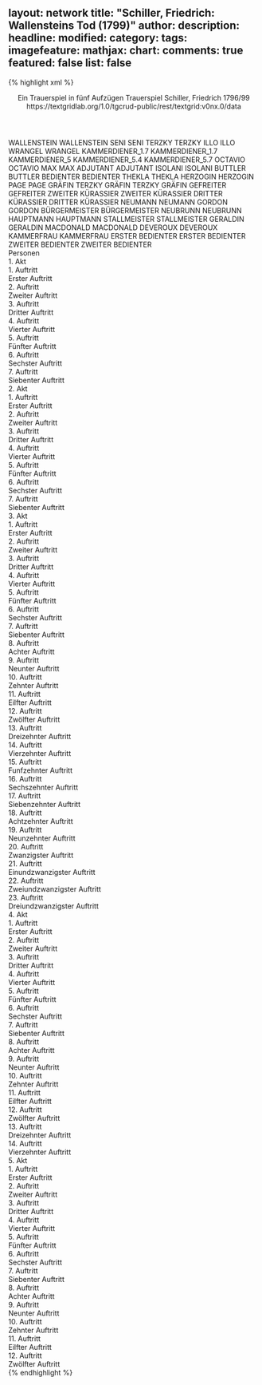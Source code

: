 layout: network
title: "Schiller, Friedrich: Wallensteins Tod (1799)"
author:
description:
headline:
modified:
category:
tags:
imagefeature:
mathjax:
chart:
comments: true
featured: false
list: false
---
{% highlight xml %}
<?xml-model href="https://raw.githubusercontent.com/DLiNa/project/master/rules/lina.rnc"?><?xml-model href="https://raw.githubusercontent.com/DLiNa/project/master/rules/lina.sch"?>
<play xmlns="http://lina.digital">
  <header>
    <title>Wallensteins Tod</title>
    <subtitle>Ein Trauerspiel in fünf Aufzügen</subtitle>
  	<genretitle>Trauerspiel</genretitle>
    <author>Schiller, Friedrich</author>
    <date type="print"/>
    <date type="premiere" when="1799"/>
    <date type="written" when="1799">1796/99</date>
    <source>https://textgridlab.org/1.0/tgcrud-public/rest/textgrid:v0nx.0/data</source>
  </header>
  <personae>
    <character>
      <name>WALLENSTEIN</name>
      <alias xml:id="wallenstein">
        <name>WALLENSTEIN</name>
      </alias>
    </character>
    <character>
      <name>SENI</name>
      <alias xml:id="seni">
        <name>SENI</name>
      </alias>
    </character>
    <character>
      <name>TERZKY</name>
      <alias xml:id="terzky">
        <name>TERZKY</name>
      </alias>
    </character>
    <character>
      <name>ILLO</name>
      <alias xml:id="illo">
        <name>ILLO</name>
      </alias>
    </character>
    <character>
      <name>WRANGEL</name>
      <alias xml:id="wrangel">
        <name>WRANGEL</name>
      </alias>
    </character>
    <character>
      <name>KAMMERDIENER_1.7</name>
      <alias xml:id="kammerdiener_1.7">
        <name>KAMMERDIENER_1.7</name>
      </alias>
    </character>
    <character>
      <name>KAMMERDIENER_5</name>
      <alias xml:id="kammerdiener_5.4">
        <name>KAMMERDIENER_5.4</name>
      </alias>
      <alias xml:id="kammerdiener_5.7">
        <name>KAMMERDIENER_5.7</name>
      </alias>
    </character>
    <character>
      <name>OCTAVIO</name>
      <alias xml:id="octavio">
        <name>OCTAVIO</name>
      </alias>
    </character>
    <character>
      <name>MAX</name>
      <alias xml:id="max">
        <name>MAX</name>
      </alias>
    </character>
    <character>
      <name>ADJUTANT</name>
      <alias xml:id="adjutant">
        <name>ADJUTANT</name>
      </alias>
    </character>
    <character>
      <name>ISOLANI</name>
      <alias xml:id="isolani">
        <name>ISOLANI</name>
      </alias>
    </character>
    <character>
      <name>BUTTLER</name>
      <alias xml:id="buttler">
        <name>BUTTLER</name>
      </alias>
    </character>
    <character>
      <name>BEDIENTER</name>
      <alias xml:id="bedienter">
        <name>BEDIENTER</name>
      </alias>
    </character>
    <character>
      <name>THEKLA</name>
      <alias xml:id="thekla">
        <name>THEKLA</name>
      </alias>
    </character>
    <character>
      <name>HERZOGIN</name>
      <alias xml:id="herzogin">
        <name>HERZOGIN</name>
      </alias>
    </character>
    <character>
      <name>PAGE</name>
      <alias xml:id="page">
        <name>PAGE</name>
      </alias>
    </character>
    <character>
      <name>GRÄFIN TERZKY</name>
      <alias xml:id="gräfin_terzky">
        <name>GRÄFIN TERZKY</name>
      </alias>
      <alias xml:id="gräfin">
        <name>GRÄFIN</name>
      </alias>
    </character>
    <character>
      <name>GEFREITER</name>
      <alias xml:id="gefreiter">
        <name>GEFREITER</name>
      </alias>
    </character>
    <character>
      <name>ZWEITER KÜRASSIER</name>
      <alias xml:id="zweiter_kürassier">
        <name>ZWEITER KÜRASSIER</name>
      </alias>
    </character>
    <character>
      <name>DRITTER KÜRASSIER</name>
      <alias xml:id="dritter_kürassier">
        <name>DRITTER KÜRASSIER</name>
      </alias>
    </character>
    <character>
      <name>NEUMANN</name>
      <alias xml:id="neumann">
        <name>NEUMANN</name>
      </alias>
    </character>
    <character>
      <name>GORDON</name>
      <alias xml:id="gordon">
        <name>GORDON</name>
      </alias>
    </character>
    <character>
      <name>BÜRGERMEISTER</name>
      <alias xml:id="bürgermeister">
        <name>BÜRGERMEISTER</name>
      </alias>
    </character>
    <character>
      <name>NEUBRUNN</name>
      <alias xml:id="neubrunn">
        <name>NEUBRUNN</name>
      </alias>
    </character>
    <character>
      <name>HAUPTMANN</name>
      <alias xml:id="hauptmann">
        <name>HAUPTMANN</name>
      </alias>
    </character>
    <character>
      <name>STALLMEISTER</name>
      <alias xml:id="stallmeister">
        <name>STALLMEISTER</name>
      </alias>
    </character>
    <character>
      <name>GERALDIN</name>
      <alias xml:id="geraldin">
        <name>GERALDIN</name>
      </alias>
    </character>
    <character>
      <name>MACDONALD</name>
      <alias xml:id="macdonald">
        <name>MACDONALD</name>
      </alias>
    </character>
    <character>
      <name>DEVEROUX</name>
      <alias xml:id="deveroux">
        <name>DEVEROUX</name>
      </alias>
    </character>
    <character>
      <name>KAMMERFRAU</name>
      <alias xml:id="kammerfrau">
        <name>KAMMERFRAU</name>
      </alias>
    </character>
    <character>
      <name>ERSTER BEDIENTER</name>
      <alias xml:id="erster_bedienter">
        <name>ERSTER BEDIENTER</name>
      </alias>
    </character>
    <character>
      <name>ZWEITER BEDIENTER</name>
      <alias xml:id="zweiter_bedienter">
        <name>ZWEITER BEDIENTER</name>
      </alias>
    </character>
  </personae>
  <text>
    <div>
      <head>Personen</head>
    </div>
    <div>
      <head>1. Akt</head>
      <div>
        <head>1. Auftritt</head>
        <div>
          <head>Erster Auftritt</head>
          <sp who="#wallenstein">
            <amount n="5" unit="speech_acts"/>
            <amount n="229" unit="words"/>
            <amount n="34" unit="lines"/>
            <amount n="1270" unit="chars"/>
          </sp>
          <sp who="#seni">
            <amount n="2" unit="speech_acts"/>
            <amount n="37" unit="words"/>
            <amount n="6" unit="lines"/>
            <amount n="206" unit="chars"/>
          </sp>
          <sp who="#terzky">
            <amount n="2" unit="speech_acts"/>
            <amount n="15" unit="words"/>
            <amount n="3" unit="lines"/>
            <amount n="78" unit="chars"/>
          </sp>
        </div>
      </div>
      <div>
        <head>2. Auftritt</head>
        <div>
          <head>Zweiter Auftritt</head>
          <sp who="#terzky">
            <amount n="3" unit="speech_acts"/>
            <amount n="87" unit="words"/>
            <amount n="12" unit="lines"/>
            <amount n="491" unit="chars"/>
          </sp>
          <sp who="#wallenstein">
            <amount n="2" unit="speech_acts"/>
            <amount n="14" unit="words"/>
            <amount n="2" unit="lines"/>
            <amount n="82" unit="chars"/>
          </sp>
        </div>
      </div>
      <div>
        <head>3. Auftritt</head>
        <div>
          <head>Dritter Auftritt</head>
          <sp who="#illo">
            <amount n="14" unit="speech_acts"/>
            <amount n="318" unit="words"/>
            <amount n="45" unit="lines"/>
            <amount n="1713" unit="chars"/>
          </sp>
          <sp who="#terzky">
            <amount n="5" unit="speech_acts"/>
            <amount n="95" unit="words"/>
            <amount n="13" unit="lines"/>
            <amount n="499" unit="chars"/>
          </sp>
          <sp who="#wallenstein">
            <amount n="12" unit="speech_acts"/>
            <amount n="261" unit="words"/>
            <amount n="33" unit="lines"/>
            <amount n="1357" unit="chars"/>
          </sp>
        </div>
      </div>
      <div>
        <head>4. Auftritt</head>
        <div>
          <head>Vierter Auftritt</head>
          <sp who="#wallenstein">
            <amount n="1" unit="speech_acts"/>
            <amount n="638" unit="words"/>
            <amount n="84" unit="lines"/>
            <amount n="3460" unit="chars"/>
          </sp>
        </div>
      </div>
      <div>
        <head>5. Auftritt</head>
        <div>
          <head>Fünfter Auftritt</head>
          <sp who="#wallenstein">
            <amount n="26" unit="speech_acts"/>
            <amount n="663" unit="words"/>
            <amount n="94" unit="lines"/>
            <amount n="3563" unit="chars"/>
          </sp>
          <sp who="#wrangel">
            <amount n="26" unit="speech_acts"/>
            <amount n="771" unit="words"/>
            <amount n="110" unit="lines"/>
            <amount n="4273" unit="chars"/>
          </sp>
        </div>
      </div>
      <div>
        <head>6. Auftritt</head>
        <div>
          <head>Sechster Auftritt</head>
          <sp who="#illo">
            <amount n="4" unit="speech_acts"/>
            <amount n="33" unit="words"/>
            <amount n="6" unit="lines"/>
            <amount n="178" unit="chars"/>
          </sp>
          <sp who="#terzky">
            <amount n="3" unit="speech_acts"/>
            <amount n="56" unit="words"/>
            <amount n="8" unit="lines"/>
            <amount n="287" unit="chars"/>
          </sp>
          <sp who="#wallenstein">
            <amount n="4" unit="speech_acts"/>
            <amount n="167" unit="words"/>
            <amount n="23" unit="lines"/>
            <amount n="922" unit="chars"/>
          </sp>
        </div>
      </div>
      <div>
        <head>7. Auftritt</head>
        <div>
          <head>Siebenter Auftritt</head>
          <sp who="#wallenstein">
            <amount n="14" unit="speech_acts"/>
            <amount n="490" unit="words"/>
            <amount n="65" unit="lines"/>
            <amount n="2584" unit="chars"/>
          </sp>
          <sp who="#gräfin">
            <amount n="15" unit="speech_acts"/>
            <amount n="1132" unit="words"/>
            <amount n="152" unit="lines"/>
            <amount n="6178" unit="chars"/>
          </sp>
          <sp who="#terzky">
            <amount n="1" unit="speech_acts"/>
            <amount n="4" unit="words"/>
            <amount n="1" unit="lines"/>
            <amount n="22" unit="chars"/>
          </sp>
          <sp who="#illo">
            <amount n="3" unit="speech_acts"/>
            <amount n="40" unit="words"/>
            <amount n="5" unit="lines"/>
            <amount n="202" unit="chars"/>
          </sp>
          <sp who="#kammerdiener_1.7">
            <amount n="2" unit="speech_acts"/>
            <amount n="16" unit="words"/>
            <amount n="3" unit="lines"/>
            <amount n="89" unit="chars"/>
          </sp>
        </div>
      </div>
    </div>
    <div>
      <head>2. Akt</head>
      <div>
        <head>1. Auftritt</head>
        <div>
          <head>Erster Auftritt</head>
          <sp who="#wallenstein">
            <amount n="1" unit="speech_acts"/>
            <amount n="163" unit="words"/>
            <amount n="21" unit="lines"/>
            <amount n="878" unit="chars"/>
          </sp>
          <sp who="#octavio">
            <amount n="1" unit="speech_acts"/>
            <amount n="4" unit="words"/>
            <amount n="1" unit="lines"/>
            <amount n="22" unit="chars"/>
          </sp>
        </div>
      </div>
      <div>
        <head>2. Auftritt</head>
        <div>
          <head>Zweiter Auftritt</head>
          <sp who="#max">
            <amount n="9" unit="speech_acts"/>
            <amount n="559" unit="words"/>
            <amount n="75" unit="lines"/>
            <amount n="3010" unit="chars"/>
          </sp>
          <sp who="#wallenstein">
            <amount n="9" unit="speech_acts"/>
            <amount n="663" unit="words"/>
            <amount n="88" unit="lines"/>
            <amount n="3534" unit="chars"/>
          </sp>
        </div>
      </div>
      <div>
        <head>3. Auftritt</head>
        <div>
          <head>Dritter Auftritt</head>
          <sp who="#terzky">
            <amount n="10" unit="speech_acts"/>
            <amount n="129" unit="words"/>
            <amount n="17" unit="lines"/>
            <amount n="679" unit="chars"/>
          </sp>
          <sp who="#wallenstein">
            <amount n="14" unit="speech_acts"/>
            <amount n="678" unit="words"/>
            <amount n="93" unit="lines"/>
            <amount n="3717" unit="chars"/>
          </sp>
          <sp who="#illo">
            <amount n="9" unit="speech_acts"/>
            <amount n="93" unit="words"/>
            <amount n="13" unit="lines"/>
            <amount n="497" unit="chars"/>
          </sp>
        </div>
      </div>
      <div>
        <head>4. Auftritt</head>
        <div>
          <head>Vierter Auftritt</head>
          <sp who="#octavio">
            <amount n="3" unit="speech_acts"/>
            <amount n="80" unit="words"/>
            <amount n="12" unit="lines"/>
            <amount n="467" unit="chars"/>
          </sp>
          <sp who="#adjutant">
            <amount n="2" unit="speech_acts"/>
            <amount n="5" unit="words"/>
            <amount n="2" unit="lines"/>
            <amount n="31" unit="chars"/>
          </sp>
        </div>
      </div>
      <div>
        <head>5. Auftritt</head>
        <div>
          <head>Fünfter Auftritt</head>
          <sp who="#isolani">
            <amount n="20" unit="speech_acts"/>
            <amount n="374" unit="words"/>
            <amount n="50" unit="lines"/>
            <amount n="1935" unit="chars"/>
          </sp>
          <sp who="#octavio">
            <amount n="20" unit="speech_acts"/>
            <amount n="251" unit="words"/>
            <amount n="38" unit="lines"/>
            <amount n="1302" unit="chars"/>
          </sp>
        </div>
      </div>
      <div>
        <head>6. Auftritt</head>
        <div>
          <head>Sechster Auftritt</head>
          <sp who="#buttler">
            <amount n="30" unit="speech_acts"/>
            <amount n="386" unit="words"/>
            <amount n="55" unit="lines"/>
            <amount n="2120" unit="chars"/>
          </sp>
          <sp who="#octavio">
            <amount n="30" unit="speech_acts"/>
            <amount n="719" unit="words"/>
            <amount n="98" unit="lines"/>
            <amount n="3868" unit="chars"/>
          </sp>
          <sp who="#bedienter">
            <amount n="1" unit="speech_acts"/>
            <amount n="15" unit="words"/>
            <amount n="2" unit="lines"/>
            <amount n="90" unit="chars"/>
          </sp>
        </div>
      </div>
      <div>
        <head>7. Auftritt</head>
        <div>
          <head>Siebenter Auftritt</head>
          <sp who="#octavio">
            <amount n="15" unit="speech_acts"/>
            <amount n="246" unit="words"/>
            <amount n="36" unit="lines"/>
            <amount n="1357" unit="chars"/>
          </sp>
          <sp who="#max">
            <amount n="14" unit="speech_acts"/>
            <amount n="420" unit="words"/>
            <amount n="62" unit="lines"/>
            <amount n="2378" unit="chars"/>
          </sp>
        </div>
      </div>
    </div>
    <div>
      <head>3. Akt</head>
      <div>
        <head>1. Auftritt</head>
        <div>
          <head>Erster Auftritt</head>
          <sp who="#gräfin">
            <amount n="4" unit="speech_acts"/>
            <amount n="76" unit="words"/>
            <amount n="10" unit="lines"/>
            <amount n="388" unit="chars"/>
          </sp>
          <sp who="#thekla">
            <amount n="3" unit="speech_acts"/>
            <amount n="12" unit="words"/>
            <amount n="3" unit="lines"/>
            <amount n="61" unit="chars"/>
          </sp>
        </div>
      </div>
      <div>
        <head>2. Auftritt</head>
        <div>
          <head>Zweiter Auftritt</head>
          <sp who="#gräfin">
            <amount n="19" unit="speech_acts"/>
            <amount n="347" unit="words"/>
            <amount n="50" unit="lines"/>
            <amount n="1778" unit="chars"/>
          </sp>
          <sp who="#thekla">
            <amount n="18" unit="speech_acts"/>
            <amount n="243" unit="words"/>
            <amount n="38" unit="lines"/>
            <amount n="1311" unit="chars"/>
          </sp>
        </div>
      </div>
      <div>
        <head>3. Auftritt</head>
        <div>
          <head>Dritter Auftritt</head>
          <sp who="#herzogin">
            <amount n="8" unit="speech_acts"/>
            <amount n="357" unit="words"/>
            <amount n="51" unit="lines"/>
            <amount n="1952" unit="chars"/>
          </sp>
          <sp who="#gräfin">
            <amount n="8" unit="speech_acts"/>
            <amount n="69" unit="words"/>
            <amount n="13" unit="lines"/>
            <amount n="350" unit="chars"/>
          </sp>
          <sp who="#thekla">
            <amount n="4" unit="speech_acts"/>
            <amount n="47" unit="words"/>
            <amount n="8" unit="lines"/>
            <amount n="266" unit="chars"/>
          </sp>
        </div>
      </div>
      <div>
        <head>4. Auftritt</head>
        <div>
          <head>Vierter Auftritt</head>
          <sp who="#wallenstein">
            <amount n="24" unit="speech_acts"/>
            <amount n="628" unit="words"/>
            <amount n="90" unit="lines"/>
            <amount n="3371" unit="chars"/>
          </sp>
          <sp who="#illo">
            <amount n="4" unit="speech_acts"/>
            <amount n="28" unit="words"/>
            <amount n="5" unit="lines"/>
            <amount n="176" unit="chars"/>
          </sp>
          <sp who="#gräfin">
            <amount n="13" unit="speech_acts"/>
            <amount n="112" unit="words"/>
            <amount n="20" unit="lines"/>
            <amount n="588" unit="chars"/>
          </sp>
          <sp who="#herzogin">
            <amount n="16" unit="speech_acts"/>
            <amount n="192" unit="words"/>
            <amount n="30" unit="lines"/>
            <amount n="1021" unit="chars"/>
          </sp>
          <sp who="#thekla">
            <amount n="4" unit="speech_acts"/>
            <amount n="43" unit="words"/>
            <amount n="6" unit="lines"/>
            <amount n="199" unit="chars"/>
          </sp>
        </div>
      </div>
      <div>
        <head>5. Auftritt</head>
        <div>
          <head>Fünfter Auftritt</head>
          <sp who="#gräfin">
            <amount n="1" unit="speech_acts"/>
            <amount n="15" unit="words"/>
            <amount n="2" unit="lines"/>
            <amount n="81" unit="chars"/>
          </sp>
          <sp who="#terzky">
            <amount n="5" unit="speech_acts"/>
            <amount n="46" unit="words"/>
            <amount n="7" unit="lines"/>
            <amount n="252" unit="chars"/>
          </sp>
          <sp who="#wallenstein">
            <amount n="4" unit="speech_acts"/>
            <amount n="8" unit="words"/>
            <amount n="4" unit="lines"/>
            <amount n="39" unit="chars"/>
          </sp>
        </div>
      </div>
      <div>
        <head>6. Auftritt</head>
        <div>
          <head>Sechster Auftritt</head>
          <sp who="#illo">
            <amount n="4" unit="speech_acts"/>
            <amount n="30" unit="words"/>
            <amount n="6" unit="lines"/>
            <amount n="162" unit="chars"/>
          </sp>
          <sp who="#terzky">
            <amount n="5" unit="speech_acts"/>
            <amount n="17" unit="words"/>
            <amount n="5" unit="lines"/>
            <amount n="97" unit="chars"/>
          </sp>
          <sp who="#wallenstein">
            <amount n="7" unit="speech_acts"/>
            <amount n="106" unit="words"/>
            <amount n="18" unit="lines"/>
            <amount n="566" unit="chars"/>
          </sp>
          <sp who="#gräfin">
            <amount n="4" unit="speech_acts"/>
            <amount n="44" unit="words"/>
            <amount n="7" unit="lines"/>
            <amount n="248" unit="chars"/>
          </sp>
          <sp who="#page">
            <amount n="1" unit="speech_acts"/>
            <amount n="7" unit="words"/>
            <amount n="1" unit="lines"/>
            <amount n="42" unit="chars"/>
          </sp>
          <sp who="#herzogin">
            <amount n="2" unit="speech_acts"/>
            <amount n="9" unit="words"/>
            <amount n="2" unit="lines"/>
            <amount n="58" unit="chars"/>
          </sp>
        </div>
      </div>
      <div>
        <head>7. Auftritt</head>
        <div>
          <head>Siebenter Auftritt</head>
          <sp who="#wallenstein">
            <amount n="7" unit="speech_acts"/>
            <amount n="222" unit="words"/>
            <amount n="29" unit="lines"/>
            <amount n="1164" unit="chars"/>
          </sp>
          <sp who="#terzky">
            <amount n="7" unit="speech_acts"/>
            <amount n="140" unit="words"/>
            <amount n="21" unit="lines"/>
            <amount n="830" unit="chars"/>
          </sp>
        </div>
      </div>
      <div>
        <head>8. Auftritt</head>
        <div>
          <head>Achter Auftritt</head>
          <sp who="#illo">
            <amount n="7" unit="speech_acts"/>
            <amount n="88" unit="words"/>
            <amount n="16" unit="lines"/>
            <amount n="550" unit="chars"/>
          </sp>
          <sp who="#terzky">
            <amount n="6" unit="speech_acts"/>
            <amount n="30" unit="words"/>
            <amount n="6" unit="lines"/>
            <amount n="133" unit="chars"/>
          </sp>
          <sp who="#wallenstein">
            <amount n="3" unit="speech_acts"/>
            <amount n="12" unit="words"/>
            <amount n="3" unit="lines"/>
            <amount n="61" unit="chars"/>
          </sp>
        </div>
      </div>
      <div>
        <head>9. Auftritt</head>
        <div>
          <head>Neunter Auftritt</head>
          <sp who="#gräfin">
            <amount n="2" unit="speech_acts"/>
            <amount n="21" unit="words"/>
            <amount n="3" unit="lines"/>
            <amount n="104" unit="chars"/>
          </sp>
          <sp who="#illo">
            <amount n="1" unit="speech_acts"/>
            <amount n="12" unit="words"/>
            <amount n="2" unit="lines"/>
            <amount n="67" unit="chars"/>
          </sp>
          <sp who="#terzky">
            <amount n="1" unit="speech_acts"/>
            <amount n="13" unit="words"/>
            <amount n="2" unit="lines"/>
            <amount n="64" unit="chars"/>
          </sp>
          <sp who="#wallenstein">
            <amount n="1" unit="speech_acts"/>
            <amount n="141" unit="words"/>
            <amount n="20" unit="lines"/>
            <amount n="810" unit="chars"/>
          </sp>
        </div>
      </div>
      <div>
        <head>10. Auftritt</head>
        <div>
          <head>Zehnter Auftritt</head>
          <sp who="#terzky">
            <amount n="2" unit="speech_acts"/>
            <amount n="18" unit="words"/>
            <amount n="2" unit="lines"/>
            <amount n="85" unit="chars"/>
          </sp>
          <sp who="#wallenstein">
            <amount n="13" unit="speech_acts"/>
            <amount n="356" unit="words"/>
            <amount n="52" unit="lines"/>
            <amount n="1950" unit="chars"/>
          </sp>
          <sp who="#buttler">
            <amount n="13" unit="speech_acts"/>
            <amount n="92" unit="words"/>
            <amount n="19" unit="lines"/>
            <amount n="492" unit="chars"/>
          </sp>
          <sp who="#terzky #illo">
            <amount n="1" unit="speech_acts"/>
            <amount n="3" unit="words"/>
            <amount n="1" unit="lines"/>
            <amount n="14" unit="chars"/>
          </sp>
          <sp who="#illo">
            <amount n="1" unit="speech_acts"/>
            <amount n="1" unit="words"/>
            <amount n="1" unit="lines"/>
            <amount n="9" unit="chars"/>
          </sp>
        </div>
      </div>
      <div>
        <head>11. Auftritt</head>
        <div>
          <head>Eilfter Auftritt</head>
          <sp who="#gräfin_terzky">
            <amount n="1" unit="speech_acts"/>
            <amount n="128" unit="words"/>
            <amount n="15" unit="lines"/>
            <amount n="663" unit="chars"/>
          </sp>
        </div>
      </div>
      <div>
        <head>12. Auftritt</head>
        <div>
          <head>Zwölfter Auftritt</head>
          <sp who="#thekla">
            <amount n="4" unit="speech_acts"/>
            <amount n="19" unit="words"/>
            <amount n="4" unit="lines"/>
            <amount n="102" unit="chars"/>
          </sp>
          <sp who="#herzogin">
            <amount n="2" unit="speech_acts"/>
            <amount n="45" unit="words"/>
            <amount n="7" unit="lines"/>
            <amount n="284" unit="chars"/>
          </sp>
          <sp who="#gräfin">
            <amount n="3" unit="speech_acts"/>
            <amount n="108" unit="words"/>
            <amount n="14" unit="lines"/>
            <amount n="557" unit="chars"/>
          </sp>
        </div>
      </div>
      <div>
        <head>13. Auftritt</head>
        <div>
          <head>Dreizehnter Auftritt</head>
          <sp who="#wallenstein">
            <amount n="1" unit="speech_acts"/>
            <amount n="302" unit="words"/>
            <amount n="39" unit="lines"/>
            <amount n="1657" unit="chars"/>
          </sp>
        </div>
      </div>
      <div>
        <head>14. Auftritt</head>
        <div>
          <head>Vierzehnter Auftritt</head>
          <sp who="#terzky">
            <amount n="2" unit="speech_acts"/>
            <amount n="16" unit="words"/>
            <amount n="4" unit="lines"/>
            <amount n="94" unit="chars"/>
          </sp>
          <sp who="#wallenstein">
            <amount n="2" unit="speech_acts"/>
            <amount n="19" unit="words"/>
            <amount n="4" unit="lines"/>
            <amount n="104" unit="chars"/>
          </sp>
        </div>
      </div>
      <div>
        <head>15. Auftritt</head>
        <div>
          <head>Funfzehnter Auftritt</head>
          <sp who="#wallenstein">
            <amount n="18" unit="speech_acts"/>
            <amount n="757" unit="words"/>
            <amount n="106" unit="lines"/>
            <amount n="4236" unit="chars"/>
          </sp>
          <sp who="#gefreiter">
            <amount n="13" unit="speech_acts"/>
            <amount n="439" unit="words"/>
            <amount n="62" unit="lines"/>
            <amount n="2406" unit="chars"/>
          </sp>
          <sp who="#zweiter_kürassier">
            <amount n="1" unit="speech_acts"/>
            <amount n="4" unit="words"/>
            <amount n="1" unit="lines"/>
            <amount n="23" unit="chars"/>
          </sp>
          <sp who="#dritter_kürassier">
            <amount n="3" unit="speech_acts"/>
            <amount n="17" unit="words"/>
            <amount n="3" unit="lines"/>
            <amount n="81" unit="chars"/>
          </sp>
        </div>
      </div>
      <div>
        <head>16. Auftritt</head>
        <div>
          <head>Sechszehnter Auftritt</head>
          <sp who="#buttler">
            <amount n="4" unit="speech_acts"/>
            <amount n="36" unit="words"/>
            <amount n="6" unit="lines"/>
            <amount n="220" unit="chars"/>
          </sp>
          <sp who="#wallenstein">
            <amount n="4" unit="speech_acts"/>
            <amount n="117" unit="words"/>
            <amount n="17" unit="lines"/>
            <amount n="580" unit="chars"/>
          </sp>
          <sp who="#gefreiter">
            <amount n="1" unit="speech_acts"/>
            <amount n="2" unit="words"/>
            <amount n="1" unit="lines"/>
            <amount n="10" unit="chars"/>
          </sp>
        </div>
      </div>
      <div>
        <head>17. Auftritt</head>
        <div>
          <head>Siebenzehnter Auftritt</head>
          <sp who="#herzogin">
            <amount n="3" unit="speech_acts"/>
            <amount n="16" unit="words"/>
            <amount n="3" unit="lines"/>
            <amount n="88" unit="chars"/>
          </sp>
          <sp who="#wallenstein">
            <amount n="3" unit="speech_acts"/>
            <amount n="61" unit="words"/>
            <amount n="10" unit="lines"/>
            <amount n="338" unit="chars"/>
          </sp>
          <sp who="#gräfin">
            <amount n="5" unit="speech_acts"/>
            <amount n="51" unit="words"/>
            <amount n="9" unit="lines"/>
            <amount n="271" unit="chars"/>
          </sp>
          <sp who="#terzky">
            <amount n="4" unit="speech_acts"/>
            <amount n="52" unit="words"/>
            <amount n="8" unit="lines"/>
            <amount n="268" unit="chars"/>
          </sp>
          <sp who="#illo">
            <amount n="2" unit="speech_acts"/>
            <amount n="68" unit="words"/>
            <amount n="10" unit="lines"/>
            <amount n="354" unit="chars"/>
          </sp>
          <sp who="#thekla">
            <amount n="1" unit="speech_acts"/>
            <amount n="3" unit="words"/>
            <amount n="1" unit="lines"/>
            <amount n="10" unit="chars"/>
          </sp>
        </div>
      </div>
      <div>
        <head>18. Auftritt</head>
        <div>
          <head>Achtzehnter Auftritt</head>
          <sp who="#max">
            <amount n="5" unit="speech_acts"/>
            <amount n="479" unit="words"/>
            <amount n="64" unit="lines"/>
            <amount n="2590" unit="chars"/>
          </sp>
          <sp who="#wallenstein">
            <amount n="5" unit="speech_acts"/>
            <amount n="675" unit="words"/>
            <amount n="90" unit="lines"/>
            <amount n="3744" unit="chars"/>
          </sp>
        </div>
      </div>
      <div>
        <head>19. Auftritt</head>
        <div>
          <head>Neunzehnter Auftritt</head>
          <sp who="#wallenstein">
            <amount n="5" unit="speech_acts"/>
            <amount n="53" unit="words"/>
            <amount n="11" unit="lines"/>
            <amount n="324" unit="chars"/>
          </sp>
          <sp who="#neumann">
            <amount n="1" unit="speech_acts"/>
            <amount n="28" unit="words"/>
            <amount n="4" unit="lines"/>
            <amount n="152" unit="chars"/>
          </sp>
          <sp who="#gräfin">
            <amount n="1" unit="speech_acts"/>
            <amount n="7" unit="words"/>
            <amount n="2" unit="lines"/>
            <amount n="38" unit="chars"/>
          </sp>
          <sp who="#illo">
            <amount n="3" unit="speech_acts"/>
            <amount n="25" unit="words"/>
            <amount n="6" unit="lines"/>
            <amount n="137" unit="chars"/>
          </sp>
          <sp who="#max">
            <amount n="3" unit="speech_acts"/>
            <amount n="12" unit="words"/>
            <amount n="4" unit="lines"/>
            <amount n="67" unit="chars"/>
          </sp>
          <sp who="#herzogin #gräfin">
            <amount n="1" unit="speech_acts"/>
            <amount n="3" unit="words"/>
            <amount n="1" unit="lines"/>
            <amount n="15" unit="chars"/>
          </sp>
        </div>
      </div>
      <div>
        <head>20. Auftritt</head>
        <div>
          <head>Zwanzigster Auftritt</head>
          <sp who="#terzky">
            <amount n="3" unit="speech_acts"/>
            <amount n="69" unit="words"/>
            <amount n="10" unit="lines"/>
            <amount n="364" unit="chars"/>
          </sp>
          <sp who="#illo">
            <amount n="4" unit="speech_acts"/>
            <amount n="46" unit="words"/>
            <amount n="9" unit="lines"/>
            <amount n="251" unit="chars"/>
          </sp>
          <sp who="#wallenstein">
            <amount n="7" unit="speech_acts"/>
            <amount n="230" unit="words"/>
            <amount n="34" unit="lines"/>
            <amount n="1247" unit="chars"/>
          </sp>
          <sp who="#gräfin">
            <amount n="2" unit="speech_acts"/>
            <amount n="15" unit="words"/>
            <amount n="3" unit="lines"/>
            <amount n="77" unit="chars"/>
          </sp>
          <sp who="#max">
            <amount n="2" unit="speech_acts"/>
            <amount n="62" unit="words"/>
            <amount n="9" unit="lines"/>
            <amount n="349" unit="chars"/>
          </sp>
          <sp who="#herzogin #gräfin">
            <amount n="1" unit="speech_acts"/>
            <amount n="3" unit="words"/>
            <amount n="1" unit="lines"/>
            <amount n="22" unit="chars"/>
          </sp>
        </div>
      </div>
      <div>
        <head>21. Auftritt</head>
        <div>
          <head>Einundzwanzigster Auftritt</head>
          <sp who="#gräfin">
            <amount n="5" unit="speech_acts"/>
            <amount n="88" unit="words"/>
            <amount n="15" unit="lines"/>
            <amount n="503" unit="chars"/>
          </sp>
          <sp who="#herzogin">
            <amount n="1" unit="speech_acts"/>
            <amount n="4" unit="words"/>
            <amount n="1" unit="lines"/>
            <amount n="24" unit="chars"/>
          </sp>
          <sp who="#max">
            <amount n="6" unit="speech_acts"/>
            <amount n="420" unit="words"/>
            <amount n="59" unit="lines"/>
            <amount n="2290" unit="chars"/>
          </sp>
          <sp who="#thekla">
            <amount n="4" unit="speech_acts"/>
            <amount n="156" unit="words"/>
            <amount n="24" unit="lines"/>
            <amount n="843" unit="chars"/>
          </sp>
        </div>
      </div>
      <div>
        <head>22. Auftritt</head>
        <div>
          <head>Zweiundzwanzigster Auftritt</head>
          <sp who="#gräfin">
            <amount n="3" unit="speech_acts"/>
            <amount n="18" unit="words"/>
            <amount n="3" unit="lines"/>
            <amount n="107" unit="chars"/>
          </sp>
          <sp who="#terzky">
            <amount n="4" unit="speech_acts"/>
            <amount n="38" unit="words"/>
            <amount n="7" unit="lines"/>
            <amount n="205" unit="chars"/>
          </sp>
          <sp who="#herzogin">
            <amount n="1" unit="speech_acts"/>
            <amount n="3" unit="words"/>
            <amount n="1" unit="lines"/>
            <amount n="17" unit="chars"/>
          </sp>
        </div>
      </div>
      <div>
        <head>23. Auftritt</head>
        <div>
          <head>Dreiundzwanzigster Auftritt</head>
          <sp who="#wallenstein">
            <amount n="5" unit="speech_acts"/>
            <amount n="63" unit="words"/>
            <amount n="12" unit="lines"/>
            <amount n="371" unit="chars"/>
          </sp>
          <sp who="#terzky">
            <amount n="1" unit="speech_acts"/>
            <amount n="3" unit="words"/>
            <amount n="1" unit="lines"/>
            <amount n="11" unit="chars"/>
          </sp>
          <sp who="#buttler">
            <amount n="2" unit="speech_acts"/>
            <amount n="8" unit="words"/>
            <amount n="2" unit="lines"/>
            <amount n="47" unit="chars"/>
          </sp>
          <sp who="#max">
            <amount n="4" unit="speech_acts"/>
            <amount n="355" unit="words"/>
            <amount n="46" unit="lines"/>
            <amount n="1832" unit="chars"/>
          </sp>
          <sp who="#herzogin">
            <amount n="1" unit="speech_acts"/>
            <amount n="26" unit="words"/>
            <amount n="4" unit="lines"/>
            <amount n="129" unit="chars"/>
          </sp>
          <sp who="#illo">
            <amount n="1" unit="speech_acts"/>
            <amount n="26" unit="words"/>
            <amount n="4" unit="lines"/>
            <amount n="140" unit="chars"/>
          </sp>
        </div>
      </div>
    </div>
    <div>
      <head>4. Akt</head>
      <div>
        <head>1. Auftritt</head>
        <div>
          <head>Erster Auftritt</head>
          <sp who="#buttler">
            <amount n="1" unit="speech_acts"/>
            <amount n="124" unit="words"/>
            <amount n="17" unit="lines"/>
            <amount n="694" unit="chars"/>
          </sp>
        </div>
      </div>
      <div>
        <head>2. Auftritt</head>
        <div>
          <head>Zweiter Auftritt</head>
          <sp who="#gordon">
            <amount n="9" unit="speech_acts"/>
            <amount n="769" unit="words"/>
            <amount n="101" unit="lines"/>
            <amount n="4133" unit="chars"/>
          </sp>
          <sp who="#buttler">
            <amount n="9" unit="speech_acts"/>
            <amount n="238" unit="words"/>
            <amount n="33" unit="lines"/>
            <amount n="1315" unit="chars"/>
          </sp>
        </div>
      </div>
      <div>
        <head>3. Auftritt</head>
        <div>
          <head>Dritter Auftritt</head>
          <sp who="#wallenstein">
            <amount n="10" unit="speech_acts"/>
            <amount n="359" unit="words"/>
            <amount n="53" unit="lines"/>
            <amount n="1961" unit="chars"/>
          </sp>
          <sp who="#bürgermeister">
            <amount n="5" unit="speech_acts"/>
            <amount n="68" unit="words"/>
            <amount n="11" unit="lines"/>
            <amount n="364" unit="chars"/>
          </sp>
          <sp who="#gordon">
            <amount n="4" unit="speech_acts"/>
            <amount n="54" unit="words"/>
            <amount n="9" unit="lines"/>
            <amount n="319" unit="chars"/>
          </sp>
          <sp who="#buttler">
            <amount n="1" unit="speech_acts"/>
            <amount n="7" unit="words"/>
            <amount n="1" unit="lines"/>
            <amount n="43" unit="chars"/>
          </sp>
        </div>
      </div>
      <div>
        <head>4. Auftritt</head>
        <div>
          <head>Vierter Auftritt</head>
          <sp who="#terzky">
            <amount n="4" unit="speech_acts"/>
            <amount n="72" unit="words"/>
            <amount n="12" unit="lines"/>
            <amount n="466" unit="chars"/>
          </sp>
          <sp who="#wallenstein">
            <amount n="3" unit="speech_acts"/>
            <amount n="59" unit="words"/>
            <amount n="9" unit="lines"/>
            <amount n="317" unit="chars"/>
          </sp>
        </div>
      </div>
      <div>
        <head>5. Auftritt</head>
        <div>
          <head>Fünfter Auftritt</head>
          <sp who="#illo">
            <amount n="2" unit="speech_acts"/>
            <amount n="71" unit="words"/>
            <amount n="10" unit="lines"/>
            <amount n="385" unit="chars"/>
          </sp>
          <sp who="#terzky">
            <amount n="1" unit="speech_acts"/>
            <amount n="8" unit="words"/>
            <amount n="1" unit="lines"/>
            <amount n="42" unit="chars"/>
          </sp>
          <sp who="#wallenstein">
            <amount n="2" unit="speech_acts"/>
            <amount n="14" unit="words"/>
            <amount n="2" unit="lines"/>
            <amount n="66" unit="chars"/>
          </sp>
          <sp who="#neubrunn">
            <amount n="3" unit="speech_acts"/>
            <amount n="9" unit="words"/>
            <amount n="3" unit="lines"/>
            <amount n="45" unit="chars"/>
          </sp>
          <sp who="#illo #terzky">
            <amount n="1" unit="speech_acts"/>
            <amount n="2" unit="words"/>
            <amount n="1" unit="lines"/>
            <amount n="10" unit="chars"/>
          </sp>
          <sp who="#wallenstein #terzky">
            <amount n="1" unit="speech_acts"/>
            <amount n="2" unit="words"/>
            <amount n="1" unit="lines"/>
            <amount n="10" unit="chars"/>
          </sp>
        </div>
      </div>
      <div>
        <head>6. Auftritt</head>
        <div>
          <head>Sechster Auftritt</head>
          <sp who="#gordon">
            <amount n="24" unit="speech_acts"/>
            <amount n="246" unit="words"/>
            <amount n="37" unit="lines"/>
            <amount n="1274" unit="chars"/>
          </sp>
          <sp who="#buttler">
            <amount n="24" unit="speech_acts"/>
            <amount n="355" unit="words"/>
            <amount n="50" unit="lines"/>
            <amount n="1895" unit="chars"/>
          </sp>
        </div>
      </div>
      <div>
        <head>7. Auftritt</head>
        <div>
          <head>Siebenter Auftritt</head>
          <sp who="#terzky">
            <amount n="5" unit="speech_acts"/>
            <amount n="108" unit="words"/>
            <amount n="15" unit="lines"/>
            <amount n="635" unit="chars"/>
          </sp>
          <sp who="#illo">
            <amount n="7" unit="speech_acts"/>
            <amount n="401" unit="words"/>
            <amount n="53" unit="lines"/>
            <amount n="2212" unit="chars"/>
          </sp>
          <sp who="#buttler">
            <amount n="3" unit="speech_acts"/>
            <amount n="47" unit="words"/>
            <amount n="6" unit="lines"/>
            <amount n="241" unit="chars"/>
          </sp>
          <sp who="#gordon">
            <amount n="2" unit="speech_acts"/>
            <amount n="31" unit="words"/>
            <amount n="4" unit="lines"/>
            <amount n="156" unit="chars"/>
          </sp>
        </div>
      </div>
      <div>
        <head>8. Auftritt</head>
        <div>
          <head>Achter Auftritt</head>
          <sp who="#gordon">
            <amount n="8" unit="speech_acts"/>
            <amount n="209" unit="words"/>
            <amount n="30" unit="lines"/>
            <amount n="1149" unit="chars"/>
          </sp>
          <sp who="#buttler">
            <amount n="7" unit="speech_acts"/>
            <amount n="443" unit="words"/>
            <amount n="56" unit="lines"/>
            <amount n="2327" unit="chars"/>
          </sp>
        </div>
      </div>
      <div>
        <head>9. Auftritt</head>
        <div>
          <head>Neunter Auftritt</head>
          <sp who="#wallenstein">
            <amount n="13" unit="speech_acts"/>
            <amount n="211" unit="words"/>
            <amount n="31" unit="lines"/>
            <amount n="1143" unit="chars"/>
          </sp>
          <sp who="#gräfin">
            <amount n="6" unit="speech_acts"/>
            <amount n="192" unit="words"/>
            <amount n="27" unit="lines"/>
            <amount n="1023" unit="chars"/>
          </sp>
          <sp who="#herzogin">
            <amount n="7" unit="speech_acts"/>
            <amount n="57" unit="words"/>
            <amount n="10" unit="lines"/>
            <amount n="333" unit="chars"/>
          </sp>
          <sp who="#thekla">
            <amount n="11" unit="speech_acts"/>
            <amount n="209" unit="words"/>
            <amount n="30" unit="lines"/>
            <amount n="1112" unit="chars"/>
          </sp>
          <sp who="#gräfin #herzogin">
            <amount n="1" unit="speech_acts"/>
            <amount n="3" unit="words"/>
            <amount n="1" unit="lines"/>
            <amount n="12" unit="chars"/>
          </sp>
          <sp who="#neubrunn">
            <amount n="1" unit="speech_acts"/>
            <amount n="3" unit="words"/>
            <amount n="1" unit="lines"/>
            <amount n="20" unit="chars"/>
          </sp>
        </div>
      </div>
      <div>
        <head>10. Auftritt</head>
        <div>
          <head>Zehnter Auftritt</head>
          <sp who="#hauptmann">
            <amount n="13" unit="speech_acts"/>
            <amount n="449" unit="words"/>
            <amount n="68" unit="lines"/>
            <amount n="2602" unit="chars"/>
          </sp>
          <sp who="#thekla">
            <amount n="11" unit="speech_acts"/>
            <amount n="128" unit="words"/>
            <amount n="19" unit="lines"/>
            <amount n="694" unit="chars"/>
          </sp>
          <sp who="#neubrunn">
            <amount n="2" unit="speech_acts"/>
            <amount n="21" unit="words"/>
            <amount n="3" unit="lines"/>
            <amount n="102" unit="chars"/>
          </sp>
        </div>
      </div>
      <div>
        <head>11. Auftritt</head>
        <div>
          <head>Eilfter Auftritt</head>
          <sp who="#thekla">
            <amount n="19" unit="speech_acts"/>
            <amount n="375" unit="words"/>
            <amount n="50" unit="lines"/>
            <amount n="1933" unit="chars"/>
          </sp>
          <sp who="#neubrunn">
            <amount n="19" unit="speech_acts"/>
            <amount n="172" unit="words"/>
            <amount n="25" unit="lines"/>
            <amount n="923" unit="chars"/>
          </sp>
        </div>
      </div>
      <div>
        <head>12. Auftritt</head>
        <div>
          <head>Zwölfter Auftritt</head>
          <sp who="#thekla">
            <amount n="1" unit="speech_acts"/>
            <amount n="198" unit="words"/>
            <amount n="26" unit="lines"/>
            <amount n="1045" unit="chars"/>
          </sp>
        </div>
      </div>
      <div>
        <head>13. Auftritt</head>
        <div>
          <head>Dreizehnter Auftritt</head>
          <sp who="#neubrunn">
            <amount n="3" unit="speech_acts"/>
            <amount n="18" unit="words"/>
            <amount n="3" unit="lines"/>
            <amount n="91" unit="chars"/>
          </sp>
          <sp who="#thekla">
            <amount n="7" unit="speech_acts"/>
            <amount n="47" unit="words"/>
            <amount n="10" unit="lines"/>
            <amount n="269" unit="chars"/>
          </sp>
          <sp who="#stallmeister">
            <amount n="6" unit="speech_acts"/>
            <amount n="33" unit="words"/>
            <amount n="7" unit="lines"/>
            <amount n="158" unit="chars"/>
          </sp>
        </div>
      </div>
      <div>
        <head>14. Auftritt</head>
        <div>
          <head>Vierzehnter Auftritt</head>
          <sp who="#herzogin">
            <amount n="3" unit="speech_acts"/>
            <amount n="45" unit="words"/>
            <amount n="7" unit="lines"/>
            <amount n="232" unit="chars"/>
          </sp>
          <sp who="#thekla">
            <amount n="3" unit="speech_acts"/>
            <amount n="36" unit="words"/>
            <amount n="6" unit="lines"/>
            <amount n="192" unit="chars"/>
          </sp>
        </div>
      </div>
    </div>
    <div>
      <head>5. Akt</head>
      <div>
        <head>1. Auftritt</head>
        <div>
          <head>Erster Auftritt</head>
          <sp who="#buttler">
            <amount n="2" unit="speech_acts"/>
            <amount n="152" unit="words"/>
            <amount n="20" unit="lines"/>
            <amount n="826" unit="chars"/>
          </sp>
          <sp who="#geraldin">
            <amount n="1" unit="speech_acts"/>
            <amount n="4" unit="words"/>
            <amount n="1" unit="lines"/>
            <amount n="21" unit="chars"/>
          </sp>
        </div>
      </div>
      <div>
        <head>2. Auftritt</head>
        <div>
          <head>Zweiter Auftritt</head>
          <sp who="#macdonald">
            <amount n="26" unit="speech_acts"/>
            <amount n="245" unit="words"/>
            <amount n="39" unit="lines"/>
            <amount n="1245" unit="chars"/>
          </sp>
          <sp who="#deveroux">
            <amount n="38" unit="speech_acts"/>
            <amount n="530" unit="words"/>
            <amount n="75" unit="lines"/>
            <amount n="2735" unit="chars"/>
          </sp>
          <sp who="#buttler">
            <amount n="42" unit="speech_acts"/>
            <amount n="530" unit="words"/>
            <amount n="78" unit="lines"/>
            <amount n="2842" unit="chars"/>
          </sp>
          <sp who="#macdonald #deveroux">
            <amount n="4" unit="speech_acts"/>
            <amount n="7" unit="words"/>
            <amount n="4" unit="lines"/>
            <amount n="24" unit="chars"/>
          </sp>
        </div>
      </div>
      <div>
        <head>3. Auftritt</head>
        <div>
          <head>Dritter Auftritt</head>
          <sp who="#wallenstein">
            <amount n="19" unit="speech_acts"/>
            <amount n="622" unit="words"/>
            <amount n="82" unit="lines"/>
            <amount n="3372" unit="chars"/>
          </sp>
          <sp who="#gräfin">
            <amount n="19" unit="speech_acts"/>
            <amount n="410" unit="words"/>
            <amount n="54" unit="lines"/>
            <amount n="2109" unit="chars"/>
          </sp>
        </div>
      </div>
      <div>
        <head>4. Auftritt</head>
        <div>
          <head>Vierter Auftritt</head>
          <sp who="#wallenstein">
            <amount n="6" unit="speech_acts"/>
            <amount n="514" unit="words"/>
            <amount n="69" unit="lines"/>
            <amount n="2794" unit="chars"/>
          </sp>
          <sp who="#gordon">
            <amount n="4" unit="speech_acts"/>
            <amount n="93" unit="words"/>
            <amount n="12" unit="lines"/>
            <amount n="503" unit="chars"/>
          </sp>
          <sp who="#kammerdiener_5.4">
            <amount n="1" unit="speech_acts"/>
            <amount n="5" unit="words"/>
            <amount n="1" unit="lines"/>
            <amount n="39" unit="chars"/>
          </sp>
        </div>
      </div>
      <div>
        <head>5. Auftritt</head>
        <div>
          <head>Fünfter Auftritt</head>
          <sp who="#wallenstein">
            <amount n="11" unit="speech_acts"/>
            <amount n="350" unit="words"/>
            <amount n="46" unit="lines"/>
            <amount n="1804" unit="chars"/>
          </sp>
          <sp who="#seni">
            <amount n="7" unit="speech_acts"/>
            <amount n="122" unit="words"/>
            <amount n="18" unit="lines"/>
            <amount n="710" unit="chars"/>
          </sp>
          <sp who="#gordon">
            <amount n="4" unit="speech_acts"/>
            <amount n="163" unit="words"/>
            <amount n="23" unit="lines"/>
            <amount n="924" unit="chars"/>
          </sp>
        </div>
      </div>
      <div>
        <head>6. Auftritt</head>
        <div>
          <head>Sechster Auftritt</head>
          <sp who="#buttler">
            <amount n="15" unit="speech_acts"/>
            <amount n="126" unit="words"/>
            <amount n="25" unit="lines"/>
            <amount n="693" unit="chars"/>
          </sp>
          <sp who="#gordon">
            <amount n="14" unit="speech_acts"/>
            <amount n="237" unit="words"/>
            <amount n="37" unit="lines"/>
            <amount n="1279" unit="chars"/>
          </sp>
        </div>
      </div>
      <div>
        <head>7. Auftritt</head>
        <div>
          <head>Siebenter Auftritt</head>
          <sp who="#gordon">
            <amount n="2" unit="speech_acts"/>
            <amount n="20" unit="words"/>
            <amount n="4" unit="lines"/>
            <amount n="112" unit="chars"/>
          </sp>
          <sp who="#buttler">
            <amount n="4" unit="speech_acts"/>
            <amount n="12" unit="words"/>
            <amount n="4" unit="lines"/>
            <amount n="82" unit="chars"/>
          </sp>
          <sp who="#macdonald #deveroux">
            <amount n="1" unit="speech_acts"/>
            <amount n="10" unit="words"/>
            <amount n="2" unit="lines"/>
            <amount n="66" unit="chars"/>
          </sp>
          <sp who="#kammerdiener_5.7">
            <amount n="3" unit="speech_acts"/>
            <amount n="15" unit="words"/>
            <amount n="3" unit="lines"/>
            <amount n="74" unit="chars"/>
          </sp>
          <sp who="#deveroux">
            <amount n="1" unit="speech_acts"/>
            <amount n="7" unit="words"/>
            <amount n="1" unit="lines"/>
            <amount n="34" unit="chars"/>
          </sp>
        </div>
      </div>
      <div>
        <head>8. Auftritt</head>
        <div>
          <head>Achter Auftritt</head>
        </div>
      </div>
      <div>
        <head>9. Auftritt</head>
        <div>
          <head>Neunter Auftritt</head>
          <sp who="#gordon">
            <amount n="5" unit="speech_acts"/>
            <amount n="96" unit="words"/>
            <amount n="15" unit="lines"/>
            <amount n="501" unit="chars"/>
          </sp>
          <sp who="#gräfin">
            <amount n="4" unit="speech_acts"/>
            <amount n="48" unit="words"/>
            <amount n="7" unit="lines"/>
            <amount n="239" unit="chars"/>
          </sp>
          <sp who="#buttler">
            <amount n="1" unit="speech_acts"/>
            <amount n="5" unit="words"/>
            <amount n="1" unit="lines"/>
            <amount n="17" unit="chars"/>
          </sp>
        </div>
      </div>
      <div>
        <head>10. Auftritt</head>
        <div>
          <head>Zehnter Auftritt</head>
          <sp who="#seni">
            <amount n="2" unit="speech_acts"/>
            <amount n="19" unit="words"/>
            <amount n="4" unit="lines"/>
            <amount n="112" unit="chars"/>
          </sp>
          <sp who="#gräfin">
            <amount n="2" unit="speech_acts"/>
            <amount n="9" unit="words"/>
            <amount n="3" unit="lines"/>
            <amount n="50" unit="chars"/>
          </sp>
          <sp who="#page">
            <amount n="1" unit="speech_acts"/>
            <amount n="4" unit="words"/>
            <amount n="1" unit="lines"/>
            <amount n="28" unit="chars"/>
          </sp>
          <sp who="#kammerfrau">
            <amount n="1" unit="speech_acts"/>
            <amount n="3" unit="words"/>
            <amount n="1" unit="lines"/>
            <amount n="23" unit="chars"/>
          </sp>
          <sp who="#bürgermeister">
            <amount n="2" unit="speech_acts"/>
            <amount n="17" unit="words"/>
            <amount n="3" unit="lines"/>
            <amount n="81" unit="chars"/>
          </sp>
          <sp who="#gordon">
            <amount n="1" unit="speech_acts"/>
            <amount n="15" unit="words"/>
            <amount n="2" unit="lines"/>
            <amount n="78" unit="chars"/>
          </sp>
          <sp who="#erster_bedienter">
            <amount n="1" unit="speech_acts"/>
            <amount n="6" unit="words"/>
            <amount n="2" unit="lines"/>
            <amount n="35" unit="chars"/>
          </sp>
          <sp who="#zweiter_bedienter">
            <amount n="1" unit="speech_acts"/>
            <amount n="19" unit="words"/>
            <amount n="3" unit="lines"/>
            <amount n="115" unit="chars"/>
          </sp>
        </div>
      </div>
      <div>
        <head>11. Auftritt</head>
        <div>
          <head>Eilfter Auftritt</head>
          <sp who="#octavio">
            <amount n="4" unit="speech_acts"/>
            <amount n="122" unit="words"/>
            <amount n="19" unit="lines"/>
            <amount n="717" unit="chars"/>
          </sp>
          <sp who="#gordon">
            <amount n="1" unit="speech_acts"/>
            <amount n="8" unit="words"/>
            <amount n="1" unit="lines"/>
            <amount n="52" unit="chars"/>
          </sp>
          <sp who="#deveroux">
            <amount n="1" unit="speech_acts"/>
            <amount n="9" unit="words"/>
            <amount n="1" unit="lines"/>
            <amount n="45" unit="chars"/>
          </sp>
          <sp who="#macdonald">
            <amount n="1" unit="speech_acts"/>
            <amount n="7" unit="words"/>
            <amount n="1" unit="lines"/>
            <amount n="34" unit="chars"/>
          </sp>
          <sp who="#buttler">
            <amount n="4" unit="speech_acts"/>
            <amount n="145" unit="words"/>
            <amount n="21" unit="lines"/>
            <amount n="805" unit="chars"/>
          </sp>
        </div>
      </div>
      <div>
        <head>12. Auftritt</head>
        <div>
          <head>Zwölfter Auftritt</head>
          <sp who="#octavio">
            <amount n="5" unit="speech_acts"/>
            <amount n="107" unit="words"/>
            <amount n="16" unit="lines"/>
            <amount n="582" unit="chars"/>
          </sp>
          <sp who="#gräfin">
            <amount n="5" unit="speech_acts"/>
            <amount n="281" unit="words"/>
            <amount n="39" unit="lines"/>
            <amount n="1474" unit="chars"/>
          </sp>
          <sp who="#gordon">
            <amount n="2" unit="speech_acts"/>
            <amount n="17" unit="words"/>
            <amount n="3" unit="lines"/>
            <amount n="99" unit="chars"/>
          </sp>
        </div>
      </div>
    </div>
  </text>
</play>
{% endhighlight %}